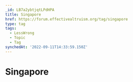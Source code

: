 ```yaml
---
_id: LB7a2ybtjqtLPdHPA
title: Singapore
href: https://forum.effectivealtruism.org/tag/singapore
type: tag
tags:
  - LessWrong
  - Topic
  - Tag
synchedAt: '2022-09-11T14:33:59.150Z'
---
```

# Singapore

